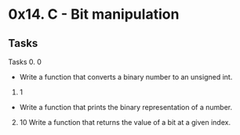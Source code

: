 # 0x14. C - Bit manipulation
## Tasks
Tasks
0. 0
- Write a function that converts a binary number to an unsigned int.
1. 1
- Write a function that prints the binary representation of a number.
2. 10
Write a function that returns the value of a bit at a given index.

